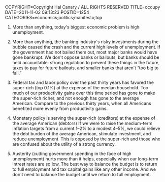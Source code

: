 COPYRIGHT=Copyright Hal Canary / ALL RIGHTS RESERVED
TITLE=occupy
DATE=2011-11-02 09:13:23
POSTID=1254
CATEGORIES=economics;politics;manifesto;top

1.  More than anything, today's biggest economic problem is high unemployment.

2.  More than anything, the banking industry's risky investments during the bubble caused the crash and the current high levels of unemployment. If the government had not bailed them out, most major banks would have gone bankrupt. We don't oppose banks or bailouts, but banks should be held accountable: strong regulation to prevent these things in the future, taxes to pay for future bailouts, and smaller banks that aren't “too big to fail.”

3.  Federal tax and labor policy over the past thirty years has favored the super-rich (top 0.1%) at the expense of the median household. Too much of our productivity gains over this time period has gone to make the super-rich richer, and not enough has gone to the average American. Compare to the previous thirty years, when all Americans benefited more evenly from productivity gains.

4.  Monetary policy is serving the super-rich (creditors) at the expense of the average American (debtors) If we were to raise the medium-term inflation targets from a current 1–2% to a modest 4–5%, we could relieve the debt burden of the average American, stimulate investment, and reduce unemployment. This is opposed by the super-rich and those who are confused about the utility of a strong currency.

5.  Austerity (cutting government spending in the face of high unemployment) hurts more than it helps, especially when our long-term intrest rates are so low. The best way to balance the budget is to return to full employment and tax capital gains like any other income. And we don't need to balance the budget until we return to full employment.


